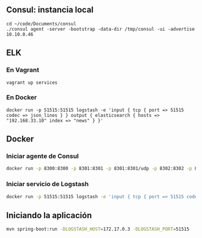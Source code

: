 ## Consul: instancia local
```
cd ~/code/Documents/consul
./consul agent -server -bootstrap -data-dir /tmp/consul -ui -advertise 10.10.0.46
```

## ELK

### En Vagrant
```
vagrant up services
```

### En Docker
```
docker run -p 51515:51515 logstash -e 'input { tcp { port => 51515 codec => json_lines } } output { elasticsearch { hosts => "192.168.33.10" index => "news" } }'
```




## Docker

### Iniciar agente de Consul 

```bash
docker run -p 8300:8300 -p 8301:8301 -p 8301:8301/udp -p 8302:8302 -p 8302:8302/udp -p 8400:8400 -p 8500:8500 -d progrium/consul -join 192.168.33.10
```

### Iniciar servicio de Logstash 

```bash
docker run -p 51515:51515 logstash -e 'input { tcp { port => 51515 codec => json_lines } } output { elasticsearch { hosts => "192.168.33.10" index => "weather-service" } }'
```

## Iniciando la aplicación
```bash
mvn spring-boot:run -DLOGSTASH_HOST=172.17.0.3 -DLOGSTASH_PORT=51515
```